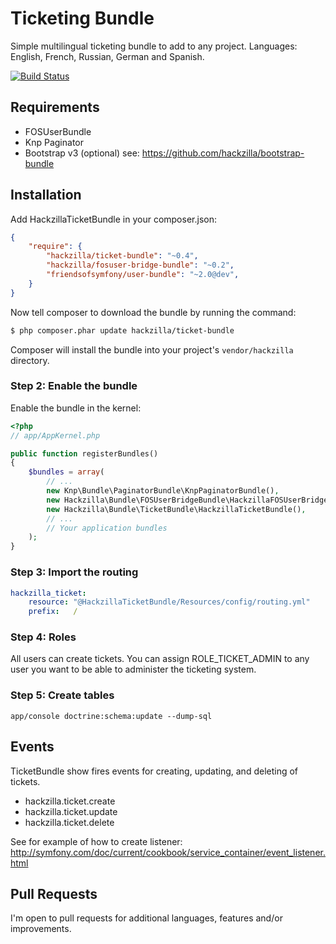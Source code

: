 Ticketing Bundle
================

Simple multilingual ticketing bundle to add to any project.
Languages: English, French, Russian, German and Spanish.

[![Build Status](https://travis-ci.org/hackzilla/TicketBundle.png?branch=master)](https://travis-ci.org/hackzilla/TicketBundle)

Requirements
------------

* FOSUserBundle
* Knp Paginator
* Bootstrap v3 (optional) see: https://github.com/hackzilla/bootstrap-bundle


Installation
------------

Add HackzillaTicketBundle in your composer.json:

```json
{
    "require": {
        "hackzilla/ticket-bundle": "~0.4",
        "hackzilla/fosuser-bridge-bundle": "~0.2",
        "friendsofsymfony/user-bundle": "~2.0@dev",
    }
}
```

Now tell composer to download the bundle by running the command:

``` bash
$ php composer.phar update hackzilla/ticket-bundle
```

Composer will install the bundle into your project's `vendor/hackzilla` directory.

### Step 2: Enable the bundle

Enable the bundle in the kernel:

``` php
<?php
// app/AppKernel.php

public function registerBundles()
{
    $bundles = array(
        // ...
        new Knp\Bundle\PaginatorBundle\KnpPaginatorBundle(),
        new Hackzilla\Bundle\FOSUserBridgeBundle\HackzillaFOSUserBridgeBundle(),
        new Hackzilla\Bundle\TicketBundle\HackzillaTicketBundle(),
        // ...
        // Your application bundles
    );
}
```

### Step 3: Import the routing

``` yml
hackzilla_ticket:
    resource: "@HackzillaTicketBundle/Resources/config/routing.yml"
    prefix:   /
```

### Step 4: Roles

All users can create tickets.
You can assign ROLE_TICKET_ADMIN to any user you want to be able to administer the ticketing system.

### Step 5: Create tables

```app/console doctrine:schema:update --dump-sql```

Events
------

TicketBundle show fires events for creating, updating, and deleting of tickets.

* hackzilla.ticket.create
* hackzilla.ticket.update
* hackzilla.ticket.delete

See for example of how to create listener: http://symfony.com/doc/current/cookbook/service_container/event_listener.html

Pull Requests
-------------

I'm open to pull requests for additional languages, features and/or improvements.
